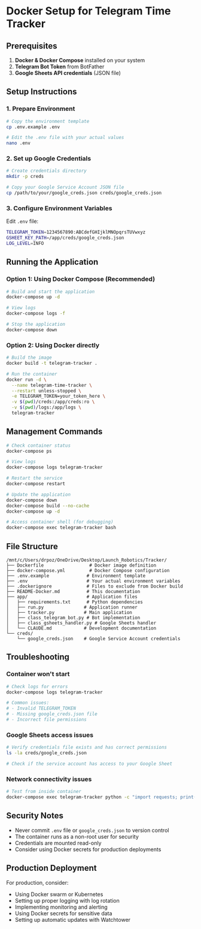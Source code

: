 # Docker Setup for Telegram Time Tracker

## Prerequisites

1. **Docker & Docker Compose** installed on your system
2. **Telegram Bot Token** from BotFather
3. **Google Sheets API credentials** (JSON file)

## Setup Instructions

### 1. Prepare Environment

```bash
# Copy the environment template
cp .env.example .env

# Edit the .env file with your actual values
nano .env
```

### 2. Set up Google Credentials

```bash
# Create credentials directory
mkdir -p creds

# Copy your Google Service Account JSON file
cp /path/to/your/google_creds.json creds/google_creds.json
```

### 3. Configure Environment Variables

Edit `.env` file:
```bash
TELEGRAM_TOKEN=1234567890:ABCdefGHIjklMNOpqrsTUVwxyz
GSHEET_KEY_PATH=/app/creds/google_creds.json
LOG_LEVEL=INFO
```

## Running the Application

### Option 1: Using Docker Compose (Recommended)

```bash
# Build and start the application
docker-compose up -d

# View logs
docker-compose logs -f

# Stop the application
docker-compose down
```

### Option 2: Using Docker directly

```bash
# Build the image
docker build -t telegram-tracker .

# Run the container
docker run -d \
  --name telegram-time-tracker \
  --restart unless-stopped \
  -e TELEGRAM_TOKEN=your_token_here \
  -v $(pwd)/creds:/app/creds:ro \
  -v $(pwd)/logs:/app/logs \
  telegram-tracker
```

## Management Commands

```bash
# Check container status
docker-compose ps

# View logs
docker-compose logs telegram-tracker

# Restart the service
docker-compose restart

# Update the application
docker-compose down
docker-compose build --no-cache
docker-compose up -d

# Access container shell (for debugging)
docker-compose exec telegram-tracker bash
```

## File Structure

```
/mnt/c/Users/drpoz/OneDrive/Desktop/Launch_Robotics/Tracker/
├── Dockerfile                 # Docker image definition
├── docker-compose.yml         # Docker Compose configuration
├── .env.example              # Environment template
├── .env                      # Your actual environment variables
├── .dockerignore             # Files to exclude from Docker build
├── README-Docker.md          # This documentation
├── app/                      # Application files
│   ├── requirements.txt      # Python dependencies
│   ├── run.py               # Application runner
│   ├── tracker.py           # Main application
│   ├── class_telegram_bot.py # Bot implementation
│   ├── class_gsheets_handler.py # Google Sheets handler
│   └── CLAUDE.md            # Development documentation
└── creds/
    └── google_creds.json    # Google Service Account credentials
```

## Troubleshooting

### Container won't start
```bash
# Check logs for errors
docker-compose logs telegram-tracker

# Common issues:
# - Invalid TELEGRAM_TOKEN
# - Missing google_creds.json file
# - Incorrect file permissions
```

### Google Sheets access issues
```bash
# Verify credentials file exists and has correct permissions
ls -la creds/google_creds.json

# Check if the service account has access to your Google Sheet
```

### Network connectivity issues
```bash
# Test from inside container
docker-compose exec telegram-tracker python -c "import requests; print(requests.get('https://api.telegram.org').status_code)"
```

## Security Notes

- Never commit `.env` file or `google_creds.json` to version control
- The container runs as a non-root user for security
- Credentials are mounted read-only
- Consider using Docker secrets for production deployments

## Production Deployment

For production, consider:
- Using Docker swarm or Kubernetes
- Setting up proper logging with log rotation
- Implementing monitoring and alerting
- Using Docker secrets for sensitive data
- Setting up automatic updates with Watchtower
